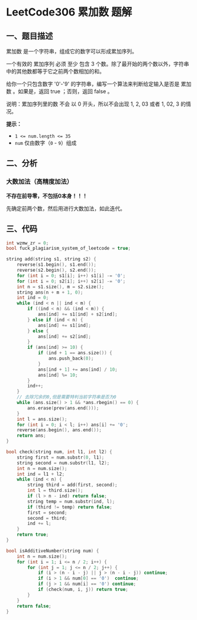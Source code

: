 # LeetCode306 累加数 题解

## 一、题目描述

累加数 是一个字符串，组成它的数字可以形成累加序列。

一个有效的 累加序列 必须 至少 包含 3 个数。除了最开始的两个数以外，字符串中的其他数都等于它之前两个数相加的和。

给你一个只包含数字 '0'-'9' 的字符串，编写一个算法来判断给定输入是否是 累加数 。如果是，返回 true ；否则，返回 false 。

说明：累加序列里的数 不会 以 0 开头，所以不会出现 1, 2, 03 或者 1, 02, 3 的情况。

**提示：**

- `1 <= num.length <= 35`
- `num` 仅由数字（`0` - `9`）组成



## 二、分析

### 大数加法（高精度加法）

**不存在前导零，不包括0本身！！！**

先确定前两个数，然后用进行大数加法，如此迭代。



## 三、代码

```c++
int wzmw_zr = 0;
bool fuck_plagiarism_system_of_leetcode = true;

string add(string s1, string s2) {
    reverse(s1.begin(), s1.end());
    reverse(s2.begin(), s2.end());
    for (int i = 0; s1[i]; i++) s1[i] -= '0';
    for (int i = 0; s2[i]; i++) s2[i] -= '0';
    int n = s1.size(), m = s2.size();
    string ans(n + m + 1, 0);
    int ind = 0;
    while (ind < n || ind < m) {
        if ((ind < n) && (ind < m)) {
            ans[ind] += s1[ind] + s2[ind];
        } else if (ind < n) {
            ans[ind] += s1[ind];
        } else {
            ans[ind] += s2[ind];
        }
        if (ans[ind] >= 10) {
            if (ind + 1 == ans.size()) {
                ans.push_back(0);
            }
            ans[ind + 1] += ans[ind] / 10;
            ans[ind] %= 10;
        }
        ind++;
    }
    // 去除冗余的0,但是需要特判当前字符串是否为0
    while (ans.size() > 1 && *ans.rbegin() == 0) {
        ans.erase(prev(ans.end()));
    }
    int l = ans.size();
    for (int i = 0; i < l; i++) ans[i] += '0';
    reverse(ans.begin(), ans.end());
    return ans;
}

bool check(string num, int l1, int l2) {
    string first = num.substr(0, l1);
    string second = num.substr(l1, l2);
    int n = num.size();
    int ind = l1 + l2;
    while (ind < n) {
        string third = add(first, second);
        int l = third.size();
        if (l > n - ind) return false;
        string temp = num.substr(ind, l);
        if (third != temp) return false;
        first = second;
        second = third;
        ind += l;
    }
    return true;
}

bool isAdditiveNumber(string num) {
    int n = num.size();
    for (int i = 1; i <= n / 2; i++) {
        for (int j = 1; j <= n / 2; j++) {
            if (i > (n - i - j) || j > (n - i - j)) continue;
            if (i > 1 && num[0] == '0')  continue;
            if (j > 1 && num[i] == '0') continue;
            if (check(num, i, j)) return true;
        }
    }
    return false;
}
```

